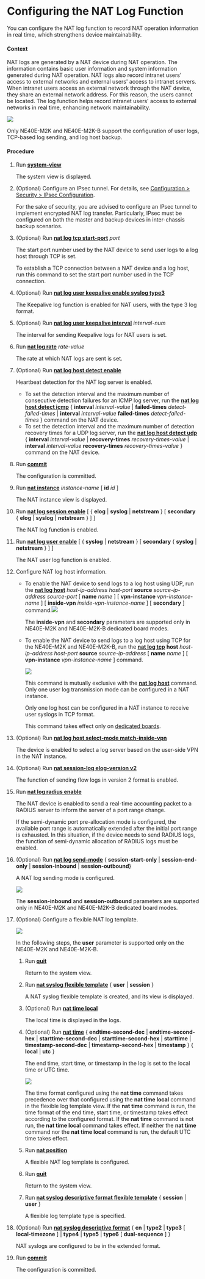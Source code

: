 Configuring the NAT Log Function
================================

You can configure the NAT log function to record NAT operation information in real time, which strengthens device maintainability.

#### Context

NAT logs are generated by a NAT device during NAT operation. The information contains basic user information and system information generated during NAT operation. NAT logs also record intranet users' access to external networks and external users' access to intranet servers. When intranet users access an external network through the NAT device, they share an external network address. For this reason, the users cannot be located. The log function helps record intranet users' access to external networks in real time, enhancing network maintainability.

![](../../../../public_sys-resources/note_3.0-en-us.png) 

Only NE40E-M2K and NE40E-M2K-B support the configuration of user logs, TCP-based log sending, and log host backup.



#### Procedure

1. Run [**system-view**](cmdqueryname=system-view)
   
   
   
   The system view is displayed.
2. (Optional) Configure an IPsec tunnel. For details, see [Configuration > Security > IPsec Configuration](../vrp/dc_vrp_ipsec_cfg_0001.html).
   
   
   
   For the sake of security, you are advised to configure an IPsec tunnel to implement encrypted NAT log transfer. Particularly, IPsec must be configured on both the master and backup devices in inter-chassis backup scenarios.
3. (Optional) Run [**nat log tcp start-port**](cmdqueryname=nat+log+tcp+start-port) *port*
   
   
   
   The start port number used by the NAT device to send user logs to a log host through TCP is set.
   
   
   
   To establish a TCP connection between a NAT device and a log host, run this command to set the start port number used in the TCP connection.
4. (Optional) Run [**nat log user keepalive enable syslog type3**](cmdqueryname=nat+log+user+keepalive+enable+syslog+type3)
   
   
   
   The Keepalive log function is enabled for NAT users, with the type 3 log format.
5. (Optional) Run [**nat log user keepalive interval**](cmdqueryname=nat+log+user+keepalive+interval) *interval-num*
   
   
   
   The interval for sending Keepalive logs for NAT users is set.
6. Run [**nat log rate**](cmdqueryname=nat+log+rate) *rate-value*
   
   
   
   The rate at which NAT logs are sent is set.
7. (Optional) Run [**nat log host detect enable**](cmdqueryname=nat+log+host+detect+enable)
   
   
   
   Heartbeat detection for the NAT log server is enabled.
   
   
   
   * To set the detection interval and the maximum number of consecutive detection failures for an ICMP log server, run the [**nat log host detect icmp**](cmdqueryname=nat+log+host+detect+icmp+interval+failed-times+interval) { **interval** *interval-value* | **failed-times** *detect-failed-times* | **interval** *interval-value* **failed-times** *detect-failed-times* } command on the NAT device.
   * To set the detection interval and the maximum number of detection recovery times for a UDP log server, run the [**nat log host detect udp**](cmdqueryname=nat+log+host+detect+udp+interval+recovery-times+interval) { **interval** *interval-value* | **recovery-times** *recovery-times-value* | **interval** *interval-value* **recovery-times** *recovery-times-value* } command on the NAT device.
8. Run [**commit**](cmdqueryname=commit)
   
   
   
   The configuration is committed.
9. Run [**nat instance**](cmdqueryname=nat+instance+id) *instance-name* [ **id** *id* ]
   
   
   
   The NAT instance view is displayed.
10. Run [**nat log session enable**](cmdqueryname=nat+log+session+enable+elog+syslog+netstream) [ { **elog** | **syslog** | **netstream** } [ **secondary** { **elog** | **syslog** | **netstream** } ] ]
    
    
    
    The NAT log function is enabled.
11. Run [**nat log user enable**](cmdqueryname=nat+log+user+enable+syslog+netstream+secondary+syslog+netstream) [ { **syslog** | **netstream** } [ **secondary** { **syslog** | **netstream** } ] ]
    
    
    
    The NAT user log function is enabled.
12. Configure NAT log host information.
    
    
    * To enable the NAT device to send logs to a log host using UDP, run the [**nat log host**](cmdqueryname=nat+log+host+source+name+vpn-instance) *host-ip-address* *host-port* **source** *source-ip-address* *source-port* [ **name** *name* ] [ **vpn-instance** *vpn-instance-name* ] [ **inside-vpn** *inside-vpn-instance-name* ] [ **secondary** ] command.![](../../../../public_sys-resources/note_3.0-en-us.png) 
      
      The **inside-vpn** and **secondary** parameters are supported only in NE40E-M2K and NE40E-M2K-B dedicated board modes.
    * To enable the NAT device to send logs to a log host using TCP for the NE40E-M2K and NE40E-M2K-B, run the [**nat log tcp**](cmdqueryname=nat+log+tcp+host+source+name+vpn-instance) **host** *host-ip-address* *host-port* **source** *source-ip-address* [ **name** *name* ] [ **vpn-instance** *vpn-instance-name* ] command.
      
      ![](../../../../public_sys-resources/note_3.0-en-us.png) 
      
      This command is mutually exclusive with the [**nat log host**](cmdqueryname=nat+log+host) command. Only one user log transmission mode can be configured in a NAT instance.
      
      Only one log host can be configured in a NAT instance to receive user syslogs in TCP format.
      
      This command takes effect only on [dedicated boards](dc_ne_nat_feature_0008.html#EN-US_CONCEPT_0172359138__li1033371595).
13. (Optional) Run [**nat log host select-mode match-inside-vpn**](cmdqueryname=nat+log+host+select-mode+match-inside-vpn)
    
    
    
    The device is enabled to select a log server based on the user-side VPN in the NAT instance.
14. (Optional) Run [**nat session-log elog-version v2**](cmdqueryname=nat+session-log+elog-version+v2)
    
    
    
    The function of sending flow logs in version 2 format is enabled.
15. Run [**nat log radius enable**](cmdqueryname=nat+log+radius+enable)
    
    
    
    The NAT device is enabled to send a real-time accounting packet to a RADIUS server to inform the server of a port range change.
    
    
    
    If the semi-dynamic port pre-allocation mode is configured, the available port range is automatically extended after the initial port range is exhausted. In this situation, if the device needs to send RADIUS logs, the function of semi-dynamic allocation of RADIUS logs must be enabled.
16. (Optional) Run [**nat log send-mode**](cmdqueryname=nat+log+send-mode+session-start-only+session-end-only) { **session-start-only** | **session-end-only** | **session-inbound** | **session-outbound**}
    
    
    
    A NAT log sending mode is configured.
    
    
    
    ![](../../../../public_sys-resources/note_3.0-en-us.png) 
    
    The **session-inbound** and **session-outbound** parameters are supported only in NE40E-M2K and NE40E-M2K-B dedicated board modes.
17. (Optional) Configure a flexible NAT log template.
    
    ![](../../../../public_sys-resources/note_3.0-en-us.png) 
    
    In the following steps, the **user** parameter is supported only on the NE40E-M2K and NE40E-M2K-B.
    
    
    
    1. Run [**quit**](cmdqueryname=quit)
       
       Return to the system view.
    2. Run [**nat syslog flexible template**](cmdqueryname=nat+syslog+flexible+template+session) { **user** | **session** }
       
       A NAT syslog flexible template is created, and its view is displayed.
    3. (Optional) Run [**nat time local**](cmdqueryname=nat+time+local)
       
       The local time is displayed in the logs.
    4. (Optional) Run [**nat time**](cmdqueryname=nat+time) { **endtime-second-dec** | **endtime-second-hex** | **starttime-second-dec** | **starttime-second-hex** | **starttime** | **timestamp-second-dec** | **timestamp-second-hex** | **timestamp** } { **local** | **utc** }
       
       The end time, start time, or timestamp in the log is set to the local time or UTC time.
       
       ![](../../../../public_sys-resources/note_3.0-en-us.png) 
       
       The time format configured using the **nat time** command takes precedence over that configured using the **nat time local** command in the flexible log template view. If the **nat time** command is run, the time format of the end time, start time, or timestamp takes effect according to the configured format. If the **nat time** command is not run, the **nat time local** command takes effect. If neither the **nat time** command nor the **nat time local** command is run, the default UTC time takes effect.
    5. Run [**nat position**](cmdqueryname=nat+position)
       
       A flexible NAT log template is configured.
    6. Run [**quit**](cmdqueryname=quit)
       
       Return to the system view.
    7. Run [**nat syslog descriptive format flexible template**](cmdqueryname=nat+syslog+descriptive+format+flexible+template+session) { **session** | **user** }
       
       A flexible log template type is specified.
18. (Optional) Run [**nat syslog descriptive format**](cmdqueryname=nat+syslog+descriptive+format+cn+type2+type3+local-timezone) { **cn** | **type2** | **type3** [ **local-timezone** ] | **type4** | **type5** | **type6** [ **dual-sequence** ] }
    
    
    
    NAT syslogs are configured to be in the extended format.
19. Run [**commit**](cmdqueryname=commit)
    
    
    
    The configuration is committed.